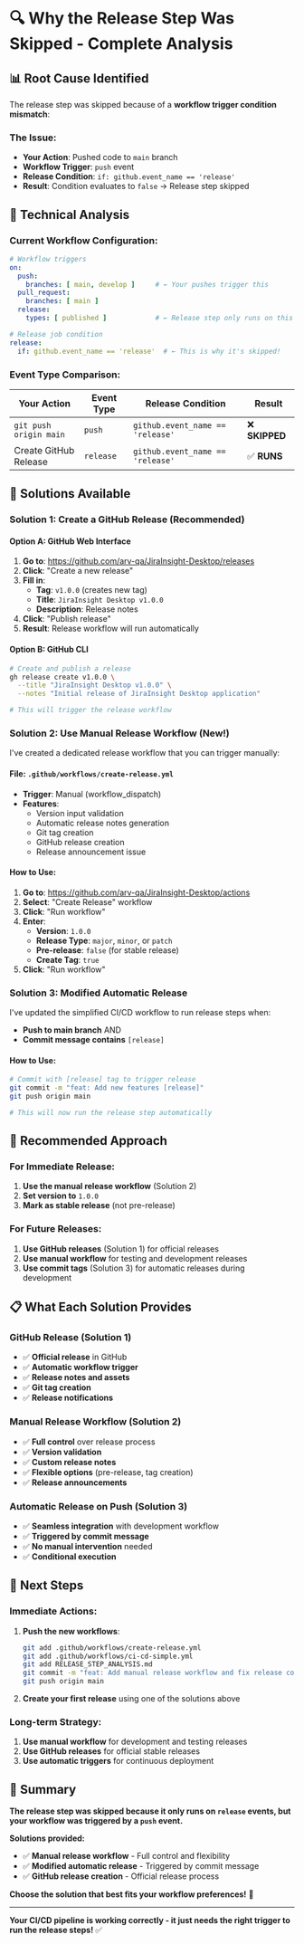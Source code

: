 # 🔍 Why the Release Step Was Skipped - Complete Analysis

## 📊 **Root Cause Identified**

The release step was skipped because of a **workflow trigger condition mismatch**:

### **The Issue:**
- **Your Action**: Pushed code to `main` branch
- **Workflow Trigger**: `push` event
- **Release Condition**: `if: github.event_name == 'release'`
- **Result**: Condition evaluates to `false` → Release step skipped

## 🔧 **Technical Analysis**

### **Current Workflow Configuration:**
```yaml
# Workflow triggers
on:
  push:
    branches: [ main, develop ]     # ← Your pushes trigger this
  pull_request:
    branches: [ main ]
  release:
    types: [ published ]            # ← Release step only runs on this

# Release job condition
release:
  if: github.event_name == 'release'  # ← This is why it's skipped!
```

### **Event Type Comparison:**
| Your Action | Event Type | Release Condition | Result |
|-------------|------------|-------------------|---------|
| `git push origin main` | `push` | `github.event_name == 'release'` | ❌ **SKIPPED** |
| Create GitHub Release | `release` | `github.event_name == 'release'` | ✅ **RUNS** |

## 🎯 **Solutions Available**

### **Solution 1: Create a GitHub Release (Recommended)**

#### **Option A: GitHub Web Interface**
1. **Go to**: https://github.com/arv-qa/JiraInsight-Desktop/releases
2. **Click**: "Create a new release"
3. **Fill in**:
   - **Tag**: `v1.0.0` (creates new tag)
   - **Title**: `JiraInsight Desktop v1.0.0`
   - **Description**: Release notes
4. **Click**: "Publish release"
5. **Result**: Release workflow will run automatically

#### **Option B: GitHub CLI**
```bash
# Create and publish a release
gh release create v1.0.0 \
  --title "JiraInsight Desktop v1.0.0" \
  --notes "Initial release of JiraInsight Desktop application"

# This will trigger the release workflow
```

### **Solution 2: Use Manual Release Workflow (New!)**

I've created a dedicated release workflow that you can trigger manually:

#### **File**: `.github/workflows/create-release.yml`
- **Trigger**: Manual (workflow_dispatch)
- **Features**: 
  - Version input validation
  - Automatic release notes generation
  - Git tag creation
  - GitHub release creation
  - Release announcement issue

#### **How to Use:**
1. **Go to**: https://github.com/arv-qa/JiraInsight-Desktop/actions
2. **Select**: "Create Release" workflow
3. **Click**: "Run workflow"
4. **Enter**:
   - **Version**: `1.0.0`
   - **Release Type**: `major`, `minor`, or `patch`
   - **Pre-release**: `false` (for stable release)
   - **Create Tag**: `true`
5. **Click**: "Run workflow"

### **Solution 3: Modified Automatic Release**

I've updated the simplified CI/CD workflow to run release steps when:
- **Push to main branch** AND
- **Commit message contains** `[release]`

#### **How to Use:**
```bash
# Commit with [release] tag to trigger release
git commit -m "feat: Add new features [release]"
git push origin main

# This will now run the release step automatically
```

## 🚀 **Recommended Approach**

### **For Immediate Release:**
1. **Use the manual release workflow** (Solution 2)
2. **Set version to** `1.0.0`
3. **Mark as stable release** (not pre-release)

### **For Future Releases:**
1. **Use GitHub releases** (Solution 1) for official releases
2. **Use manual workflow** for testing and development releases
3. **Use commit tags** (Solution 3) for automatic releases during development

## 📋 **What Each Solution Provides**

### **GitHub Release (Solution 1)**
- ✅ **Official release** in GitHub
- ✅ **Automatic workflow trigger**
- ✅ **Release notes and assets**
- ✅ **Git tag creation**
- ✅ **Release notifications**

### **Manual Release Workflow (Solution 2)**
- ✅ **Full control** over release process
- ✅ **Version validation**
- ✅ **Custom release notes**
- ✅ **Flexible options** (pre-release, tag creation)
- ✅ **Release announcements**

### **Automatic Release on Push (Solution 3)**
- ✅ **Seamless integration** with development workflow
- ✅ **Triggered by commit message**
- ✅ **No manual intervention** needed
- ✅ **Conditional execution**

## 🔄 **Next Steps**

### **Immediate Actions:**
1. **Push the new workflows**:
   ```bash
   git add .github/workflows/create-release.yml
   git add .github/workflows/ci-cd-simple.yml
   git add RELEASE_STEP_ANALYSIS.md
   git commit -m "feat: Add manual release workflow and fix release conditions"
   git push origin main
   ```

2. **Create your first release** using one of the solutions above

### **Long-term Strategy:**
1. **Use manual workflow** for development and testing releases
2. **Use GitHub releases** for official stable releases
3. **Use automatic triggers** for continuous deployment

## 🎉 **Summary**

**The release step was skipped because it only runs on `release` events, but your workflow was triggered by a `push` event.**

**Solutions provided:**
- ✅ **Manual release workflow** - Full control and flexibility
- ✅ **Modified automatic release** - Triggered by commit message
- ✅ **GitHub release creation** - Official release process

**Choose the solution that best fits your workflow preferences!** 🚀

---

**Your CI/CD pipeline is working correctly - it just needs the right trigger to run the release steps!** ✅
